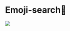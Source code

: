# Emoji-search👋


![](https://res.cloudinary.com/practicaldev/image/fetch/s--_6Wf4x7L--/c_limit%2Cf_auto%2Cfl_progressive%2Cq_auto%2Cw_880/https://cdn.dribbble.com/users/3736458/screenshots/14570552/media/13b48db6d3b8d8e28d0d458041deeb6c.png)
 

